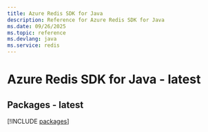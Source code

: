 ```yaml
---
title: Azure Redis SDK for Java
description: Reference for Azure Redis SDK for Java
ms.date: 09/26/2025
ms.topic: reference
ms.devlang: java
ms.service: redis
---
```

# Azure Redis SDK for Java - latest
## Packages - latest
[!INCLUDE [packages](redis-index.md)]